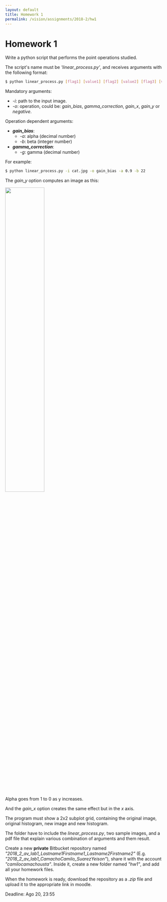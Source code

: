 ```yaml
---
layout: default
title: Homework 1
permalink: /vision/assignments/2018-2/hw1
---
```


# Homework 1

Write a python script that performs the point operations studied.

The script's name must be *'linear_process.py'*, and receives arguments with the following format:

``` sh
$ python linear_process.py [flag1] [value1] [flag2] [value2] [flag3] [value3] ...
```

Mandatory arguments:
* *-i*: path to the input image.
* *-o*: operation, could be: *gain_bias*, *gamma_correction*, *gain_x*, *gain_y* or *negative*.

Operation dependent arguments:
* ***gain_bias***:
    * *-a*: alpha (decimal number)
    * *-b*: beta (integer number)
* ***gamma_correction***:
    * *-g*: gamma (decimal number)

For example:

``` sh
$ python linear_process.py -i cat.jpg -o gain_bias -a 0.9 -b 22
```

The *gain_y* option computes an image as this:

<div class="picture">
  <img style="width:50%;" src ="/cstopics/assets/img/vision/1_linear5.png" />
  <div>Alpha goes from 1 to 0 as y increases.</div>
</div>

And the *gain_x* option creates the same effect but in the *x* axis.

The program must show a 2x2 subplot grid, containing the original image, original histogram, new image and new histogram.

The folder have to include the *linear_process.py*, two sample images, and a pdf file that explain various combination of arguments and them result.

Create a new **private** Bitbucket repository named *"2018_2_av_lab1_Lastname1Firstname1_Lastname2Firstname2"* (E.g. *"2018_2_av_lab1_CamachoCamilo_SuarezYeison"*),  share it with the account *"camilocamachousta"*. Inside it, create a new folder named *"hw1"*, and add all your homework files.

When the homework is ready, download the repository as a *.zip* file and upload it to the appropriate link in moodle.

Deadline: Ago 20, 23:55
